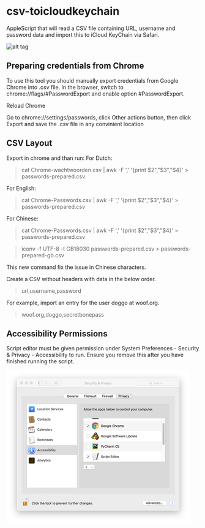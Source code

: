 # csv-toicloudkeychain
AppleScript that will read a CSV file containing URL, username and password data and import this to iCloud KeyChain via Safari.


![alt tag](demo.gif)

## Preparing credentials from Chrome
To use this tool you should manually export credentials from Google Chrome into .csv file. In the browser, switch to chrome://flags/#PasswordExport and enable option #PasswordExport.

Reload Chrome

Go to chrome://settings/passwords, click Other actions button, then click Export and save the .csv file in any convinient location

## CSV Layout
Export in chrome and than run:
For Dutch:

>cat Chrome-wachtwoorden.csv | awk -F ',' '{print $2","$3","$4}' > passwords-prepared.csv

For English:

>cat Chrome-Passwords.csv | awk -F ',' '{print $2","$3","$4}' > passwords-prepared.csv

For Chinese:
>cat Chrome-Passwords.csv | awk -F ',' '{print $2","$3","$4}' > passwords-prepared.csv

>iconv -f UTF-8 -t GB18030 passwords-prepared.csv > passwords-prepared-gb.csv

This new command fix the issue in Chinese characters.

Create a CSV without headers with data in the below order.
>url,username,password

For example, import an entry for the user doggo at woof.org.
>woof.org,doggo,secretbonepass

## Accessibility Permissions
Script editor must be given permission under System Preferences - Security & Privacy - Accessibility to run. Ensure you remove this after you have finished running the script.

![alt tag](scripteditor-permissions.png)
